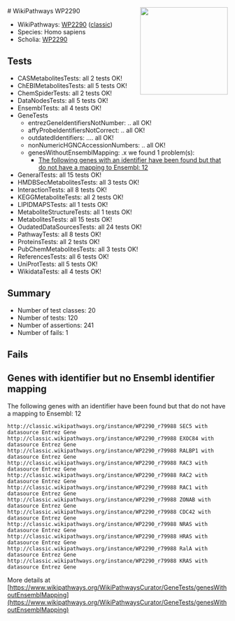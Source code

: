 <img style="float: right; width: 200px" src="https://upload.wikimedia.org/wikipedia/commons/thumb/8/83/Wplogo_with_text_500.png/640px-Wplogo_with_text_500.png" />
# WikiPathways WP2290

* WikiPathways: [WP2290](https://wikipathways.org/pathways/WP2290) ([classic](https://classic.wikipathways.org/instance/WP2290))
* Species: Homo sapiens
* Scholia: [WP2290](https://scholia.toolforge.org/wikipathways/WP2290)
## Tests
* CASMetabolitesTests: all 2 tests OK!
* ChEBIMetabolitesTests: all 5 tests OK!
* ChemSpiderTests: all 2 tests OK!
* DataNodesTests: all 5 tests OK!
* EnsemblTests: all 4 tests OK!
* GeneTests
    * entrezGeneIdentifiersNotNumber: .. all OK!
    * affyProbeIdentifiersNotCorrect: .. all OK!
    * outdatedIdentifiers: .... all OK!
    * nonNumericHGNCAccessionNumbers: .. all OK!
    * genesWithoutEnsemblMapping: .x we found 1 problem(s):
        * [The following genes with an identifier have been found but that do not have a mapping to Ensembl: 12](#c4e5430f)
* GeneralTests: all 15 tests OK!
* HMDBSecMetabolitesTests: all 3 tests OK!
* InteractionTests: all 8 tests OK!
* KEGGMetaboliteTests: all 2 tests OK!
* LIPIDMAPSTests: all 1 tests OK!
* MetaboliteStructureTests: all 1 tests OK!
* MetabolitesTests: all 15 tests OK!
* OudatedDataSourcesTests: all 24 tests OK!
* PathwayTests: all 8 tests OK!
* ProteinsTests: all 2 tests OK!
* PubChemMetabolitesTests: all 3 tests OK!
* ReferencesTests: all 6 tests OK!
* UniProtTests: all 5 tests OK!
* WikidataTests: all 4 tests OK!


## Summary

* Number of test classes: 20
* Number of tests: 120
* Number of assertions: 241
* Number of fails: 1

## Fails

<a name="c4e5430f" />

## Genes with identifier but no Ensembl identifier mapping

The following genes with an identifier have been found but that do not have a mapping to Ensembl: 12
```
http://classic.wikipathways.org/instance/WP2290_r79988 SEC5 with datasource Entrez Gene
http://classic.wikipathways.org/instance/WP2290_r79988 EXOC84 with datasource Entrez Gene
http://classic.wikipathways.org/instance/WP2290_r79988 RALBP1 with datasource Entrez Gene
http://classic.wikipathways.org/instance/WP2290_r79988 RAC3 with datasource Entrez Gene
http://classic.wikipathways.org/instance/WP2290_r79988 RAC2 with datasource Entrez Gene
http://classic.wikipathways.org/instance/WP2290_r79988 RAC1 with datasource Entrez Gene
http://classic.wikipathways.org/instance/WP2290_r79988 ZONAB with datasource Entrez Gene
http://classic.wikipathways.org/instance/WP2290_r79988 CDC42 with datasource Entrez Gene
http://classic.wikipathways.org/instance/WP2290_r79988 NRAS with datasource Entrez Gene
http://classic.wikipathways.org/instance/WP2290_r79988 HRAS with datasource Entrez Gene
http://classic.wikipathways.org/instance/WP2290_r79988 RalA with datasource Entrez Gene
http://classic.wikipathways.org/instance/WP2290_r79988 KRAS with datasource Entrez Gene
```

More details at [https://www.wikipathways.org/WikiPathwaysCurator/GeneTests/genesWithoutEnsemblMapping](https://www.wikipathways.org/WikiPathwaysCurator/GeneTests/genesWithoutEnsemblMapping)

